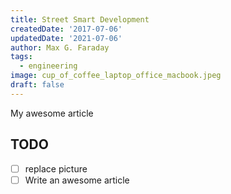 ```yaml
---
title: Street Smart Development
createdDate: '2017-07-06'
updatedDate: '2021-07-06'
author: Max G. Faraday
tags:
  - engineering
image: cup_of_coffee_laptop_office_macbook.jpeg
draft: false
---
```


My awesome article

## TODO

-   [ ] replace picture
-   [ ] Write an awesome article
